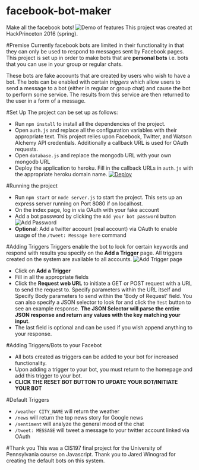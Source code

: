 # facebook-bot-maker
Make all the facebook bots!
![Demo of features](http://i.imgur.com/yfBaONg.png)
This project was created at HackPrinceton 2016 (spring).

#Premise
Currently facebook bots are limited in their functionality in that they can only be used to respond to messages sent by Facebook pages. This project is set up in order to make bots that are **personal bots** i.e. bots that you can use in your group or regular chats. 

These bots are fake accounts that are created by users who wish to have a bot. The bots can be enabled with certain *triggers* which allow users to send a message to a bot (either in regular or group chat) and cause the bot to perform some service. The results from this service are then returned to the user in a form of a message. 

#Set Up
The project can be set up as follows:
- Run `npm install` to install all the dependencies of the project.
- Open `auth.js` and replace all the configuration variables with their appropriate text. This project relies upon Facebook, Twitter, and Watson Alchemy API credentials. Additionally a callback URL is used for OAuth requests. 
- Open `database.js` and replace the mongodb URL with your own mongodb URL
- Deploy the application to heroku. Fill in the callback URLs in `auth.js` with the appropriate heroku domain name.
[![Deploy](https://www.herokucdn.com/deploy/button.svg)](https://heroku.com/deploy)

#Running the project
- Run `npm start` or `node server.js` to start the project. This sets up an express server running on Port 8080 if on localhost.
- On the index page, log in via OAuth with your fake account
- Add a bot password by clicking the `Add your bot password` button ![Add Password](http://i.imgur.com/mAIPZKw.png)
- **Optional**: Add a twitter account (real account) via OAuth to enable usage of the `/tweet: Message here` command

#Adding Triggers
Triggers enable the bot to look for certain keywords and respond with results you specify on the **Add a Trigger** page. All triggers created on the system are available to all accounts. 
![Add Trigger page](http://i.imgur.com/hW59q9b.png)
- Click on **Add a Trigger**
- Fill in all the appropriate fields
- Click the **Request web URL** to initiate a GET or POST request with a URL to send the request to. Specify parameters within the URL itself and Specify Body parameters to send within the 'Body of Request' field. You can also specify a JSON selector to look for and click the `Test` button to see an example response. **The JSON Selector will parse the entire JSON response and return any values with the key matching your input**. 
- The last field is optional and can be used if you wish append anything to your response.

#Adding Triggers/Bots to your Facebot

- All bots created as triggers can be added to your bot for increased functionality.
- Upon adding a trigger to your bot, you must return to the homepage and add this trigger to your bot. 
- **CLICK THE RESET BOT BUTTON TO UPDATE YOUR BOT/INITIATE YOUR BOT**

#Default Triggers
- `/weather CITY_NAME` will return the weather
- `/news` will return the top news story for Google news
- `/sentiment` will analyze the general mood of the chat
- `/tweet: MESSAGE` will tweet a message to your twitter account linked via OAuth

#Thank you
This was a CIS197 final project for the University of Pennsylvania course on Javascript. Thank you to Jared Winograd for creating the default bots on this system. 
